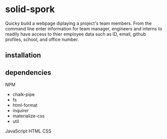 # solid-spork

Quicky build a webpage diplaying a project's team members.  From the command line enter information for team manager, engineers and interns to readily have access to thier employee data such as ID, email, github profiles, school, and office number.

## installation

## dependencies

NPM
<ul>
    <li>chalk-pipe</li>
    <li>fs</li>
    <li>html-format</li>
    <li>inquirer</li>
    <li>materialize-css</li>
    <li>util</li>
</ul>

JavaScript
HTML
CSS